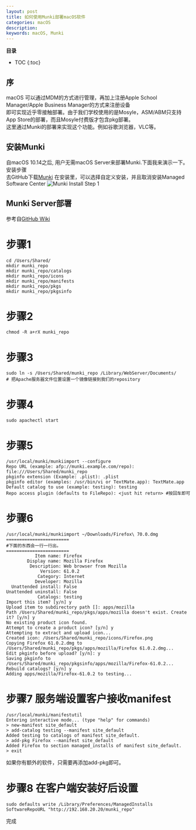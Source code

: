 ```yaml
---
layout: post
title: 如何使用Munki部署macOS软件
categories: macOS
description: 
keywords: macOS, Munki
---
```



**目录**

* TOC
{:toc}

## 序
macOS 可以通过MDM的方式进行管理，再加上注册Apple School Manager/Apple Business Manager的方式来注册设备  
即可实现近乎零接触部署。由于我们学校使用的是Mosyle，ASM/ABM只支持App Store的部署，而且Mosyle付费版才包含pkg部署。  
这里通过Munki的部署来实现这个功能。例如谷歌浏览器，VLC等。  

## 安装Munki
自macOS 10.14之后, 用户无需macOS Server来部署Munki.下面我来演示一下。安装步骤  
去GitHub下载[Munki](https://github.com/munki/munki)
在安装里，可以选择自定义安装，并且取消安装Managed Software Center
![Munki Install Step 1](blog/images/posts/2019/munki1.png)



## Munki Server部署
参考自[GitHub Wiki](https://github.com/munki/munki/wiki/Demonstration-Setup)

# 步骤1
```
cd /Users/Shared/
mkdir munki_repo
mkdir munki_repo/catalogs
mkdir munki_repo/icons
mkdir munki_repo/manifests
mkdir munki_repo/pkgs
mkdir munki_repo/pkgsinfo
```   

# 步骤2
```
chmod -R a+rX munki_repo
```   

# 步骤3
```
sudo ln -s /Users/Shared/munki_repo /Library/WebServer/Documents/
# 把Apache服务器文件位置设置一个镜像链接到我们的repository
```

# 步骤4
```
sudo apachectl start
```   

# 步骤5
```
/usr/local/munki/munkiimport --configure
Repo URL (example: afp://munki.example.com/repo): file:///Users/Shared/munki_repo
pkginfo extension (Example: .plist): .plist
pkginfo editor (examples: /usr/bin/vi or TextMate.app): TextMate.app
Default catalog to use (example: testing): testing
Repo access plugin (defaults to FileRepo): <just hit return> #按回车即可
```   

# 步骤6
```
/usr/local/munki/munkiimport ~/Downloads/Firefox\ 70.0.dmg
========================
#下面的东西会一行一行出。
========================
           Item name: Firefox 
        Display name: Mozilla Firefox
         Description: Web browser from Mozilla
             Version: 61.0.2
            Category: Internet
           Developer: Mozilla
  Unattended install: False
Unattended uninstall: False
            Catalogs: testing    
Import this item? [y/n] y
Upload item to subdirectory path []: apps/mozilla
Path /Users/Shared/munki_repo/pkgs/apps/mozilla doesn't exist. Create it? [y/n] y
No existing product icon found.
Attempt to create a product icon? [y/n] y
Attempting to extract and upload icon...
Created icon: /Users/Shared/munki_repo/icons/Firefox.png
Copying Firefox 61.0.2.dmg to /Users/Shared/munki_repo/pkgs/apps/mozilla/Firefox 61.0.2.dmg...
Edit pkginfo before upload? [y/n]: y
Saving pkginfo to /Users/Shared/munki_repo/pkgsinfo/apps/mozilla/Firefox-61.0.2...
Rebuild catalogs? [y/n] y
Adding apps/mozilla/Firefox-61.0.2 to testing...

```    

# 步骤7 服务端设置客户接收manifest
```
/usr/local/munki/manifestutil 
Entering interactive mode... (type "help" for commands)
> new-manifest site_default
> add-catalog testing --manifest site_default
Added testing to catalogs of manifest site_default.
> add-pkg Firefox --manifest site_default
Added Firefox to section managed_installs of manifest site_default.
> exit
```   
如果你有额外的软件，只需要再添加add-pkg即可。   


# 步骤8 在客户端安装好后设置
```
sudo defaults write /Library/Preferences/ManagedInstalls SoftwareRepoURL "http://192.168.20.20/munki_repo"
```   

完成   